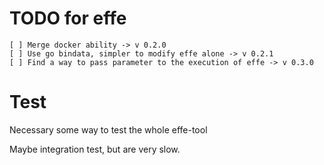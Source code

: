 
# TODO for effe

    [ ] Merge docker ability -> v 0.2.0
    [ ] Use go bindata, simpler to modify effe alone -> v 0.2.1
    [ ] Find a way to pass parameter to the execution of effe -> v 0.3.0


# Test

Necessary some way to test the whole effe-tool

Maybe integration test, but are very slow.
